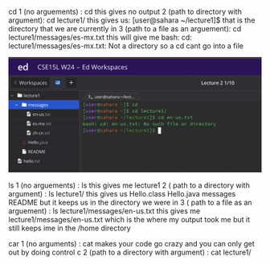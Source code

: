 cd
1 (no arguements) : cd
this gives no output
2 (path to directory with argument): cd lecture1/
this gives us: [user@sahara ~/lecture1]$ that is the directory that we are currently in
3 (path to a file as an arguement): cd lecture1/messages/es-mx.txt
this will give me    bash: cd: lecture1/messages/es-mx.txt: Not a directory 
so a cd cant go into a file

![image](cd.png)

ls
1 (no arguements) : ls 
this gives me   lecture1
2 ( path to a directory with argument) : ls lecture1/
this gives us Hello.class  Hello.java  messages  README    but it keeps us in the directory we were in
3 ( path to a file as an arguement) : ls lecture1/messages/en-us.txt 
this gives me lecture1/messages/en-us.txt which is the where my output took me but it still keeps ime in the /home directory

car
1 (no arguments) : cat
makes your code go crazy and you can only get out by doing control c
2 (path to a directory with argument) : cat lecture1/
